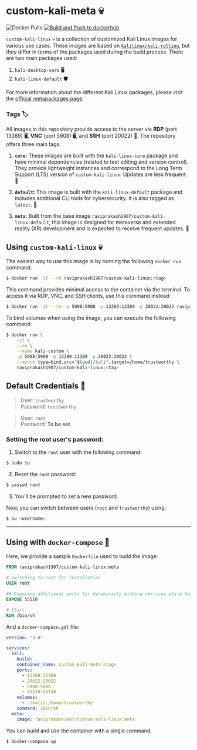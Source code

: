 # custom-kali-meta 💀

![Docker Pulls](https://img.shields.io/docker/pulls/raviprakash1907/custom-kali-linux) [![Build and Push to dockerhub](https://github.com/ravi-prakash1907/custom-kali-meta/actions/workflows/dockerhub-image.yml/badge.svg)](https://github.com/ravi-prakash1907/custom-kali-meta/actions/workflows/dockerhub-image.yml)  

`custom-kali-linux` 💀 is a collection of customized Kali Linux images for various use cases. These images are based on [`kalilinux/kali-rolling`](https://hub.docker.com/r/kalilinux/kali-rolling), but they differ in terms of the packages used during the build process. There are two main packages used:

1. `kali-desktop-core` 🖥️
2. `kali-linux-default` 🛡️

For more information about the different Kali Linux packages, please visit the [official metapackages page](https://www.kali.org/docs/general-use/metapackages/).

### Tags 🏷️

All images in this repository provide access to the server via **RDP** (port 13389) 🖥️, **VNC** (port 5908) 🖥️, and **SSH** (port 20022) 🔐. The repository offers three main tags:

1. **`core`:** These images are built with the `kali-linux-core` package and have minimal dependencies (related to text editing and version control). They provide lightweight instances and correspond to the Long Term Support (LTS) version of `custom-kali-linux`. Updates are less frequent. 🌱

2. **`default`:** This image is built with the `kali-linux-default` package and includes additional CLI tools for cybersecurity. It is also tagged as `latest`. 🚀

3. **`meta`:** Built from the base image `raviprakash1907/custom-kali-linux:default`, this image is designed for metaverse and extended reality (XR) development and is expected to receive frequent updates. 🌟

## Using `custom-kali-linux` 💀

The easiest way to use this image is by running the following `docker run` command:

```sh
$ docker run -it --rm raviprakash1907/custom-kali-linux:<tag>
```

This command provides minimal access to the container via the terminal. To access it via RDP, VNC, and SSH clients, use this command instead:

```sh
$ docker run -it --rm -p 5908:5908 -p 13389:13389 -p 20022:20022 raviprakash1907/custom-kali-linux:<tag>
```

To bind volumes when using the image, you can execute the following command:

```sh
$ docker run \
    -it \
    --rm \
    --name kali-custom \
    -p 5908:5908 -p 13389:13389 -p 20022:20022 \
    --mount type=bind,src="$(pwd)/kali",target=/home/trustworthy \
    raviprakash1907/custom-kali-linux:<tag>
```

## Default Credentials 🔑

> User: `trustworthy`   
> Password: `trustworthy`  

> User: `root`  
> Password: **To be set**  

### Setting the root user's password:

1. Switch to the `root` user with the following command:

```sh
$ sudo su
```

2. Reset the `root` password:

```sh
$ passwd root
```

3. You'll be prompted to set a new password.

Now, you can switch between users (`root` and `trustworthy`) using:

```sh
$ su <username>
```

---

## Using with `docker-compose` 🐳

Here, we provide a sample `Dockerfile` used to build the image:

```Dockerfile
FROM raviprakash1907/custom-kali-linux:meta

# Switching to root for installation
USER root

## Exposing additional ports for dynamically binding services while testing (beyond port 49151)
EXPOSE 55510

# Start
RUN /bin/sh
```

And a `docker-compose.yml` file:

```yaml
version: "3.0"

services:
  kali:
    build: .
    container_name: custom-kali-meta:<tag>
    ports: 
      - 13389:13389
      - 20022:20022
      - 5908:5908
      - 55510:55510
    volumes:
      - ./kali/:/home/trustworthy
    command: /bin/sh
  meta:
    image: raviprakash1907/custom-kali-linux:meta
```

You can build and use the container with a single command:

```sh
$ docker-compose up
```
